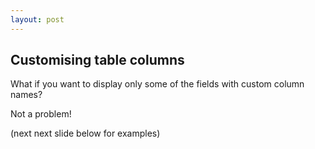 ```yaml
---
layout: post
---
```

## Customising table columns
What if you want to display only some of the fields with custom column names?

Not a problem!

(next next slide below for examples)
